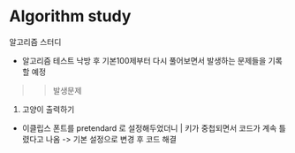 # Algorithm study
 알고리즘 스터디
- 알고리즘 테스트 낙방 후 기본100제부터 다시 풀어보면서 발생하는 문제들을 기록할 예정
>> 발생문제
1. 고양이 출력하기
 - 이클립스 폰트를 pretendard 로 설정해두었더니 | 키가 중첩되면서 코드가 계속 틀렸다고 나옴 -> 기본 설정으로 변경 후 코드 해결

